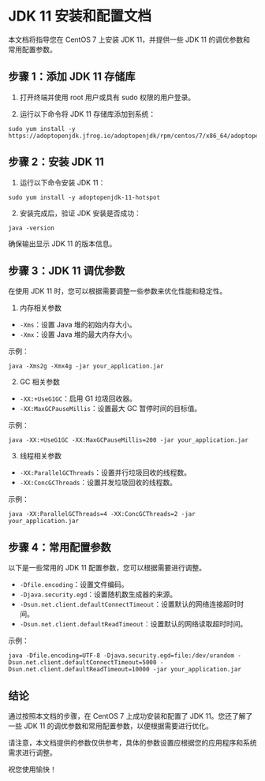 # JDK 11 安装和配置文档

本文档将指导您在 CentOS 7 上安装 JDK 11，并提供一些 JDK 11 的调优参数和常用配置参数。

## 步骤 1：添加 JDK 11 存储库

1. 打开终端并使用 root 用户或具有 sudo 权限的用户登录。

2. 运行以下命令将 JDK 11 存储库添加到系统：

```shell
sudo yum install -y https://adoptopenjdk.jfrog.io/adoptopenjdk/rpm/centos/7/x86_64/adoptopenjdk.repo
```

## 步骤 2：安装 JDK 11

1. 运行以下命令安装 JDK 11：

```shell
sudo yum install -y adoptopenjdk-11-hotspot
```

2. 安装完成后，验证 JDK 安装是否成功：

```shell
java -version
```

确保输出显示 JDK 11 的版本信息。

## 步骤 3：JDK 11 调优参数

在使用 JDK 11 时，您可以根据需要调整一些参数来优化性能和稳定性。

1. 内存相关参数

- `-Xms`：设置 Java 堆的初始内存大小。
- `-Xmx`：设置 Java 堆的最大内存大小。

示例：

```shell
java -Xms2g -Xmx4g -jar your_application.jar
```

2. GC 相关参数

- `-XX:+UseG1GC`：启用 G1 垃圾回收器。
- `-XX:MaxGCPauseMillis`：设置最大 GC 暂停时间的目标值。

示例：

```shell
java -XX:+UseG1GC -XX:MaxGCPauseMillis=200 -jar your_application.jar
```

3. 线程相关参数

- `-XX:ParallelGCThreads`：设置并行垃圾回收的线程数。
- `-XX:ConcGCThreads`：设置并发垃圾回收的线程数。

示例：

```shell
java -XX:ParallelGCThreads=4 -XX:ConcGCThreads=2 -jar your_application.jar
```

## 步骤 4：常用配置参数

以下是一些常用的 JDK 11 配置参数，您可以根据需要进行调整。

- `-Dfile.encoding`：设置文件编码。
- `-Djava.security.egd`：设置随机数生成器的来源。
- `-Dsun.net.client.defaultConnectTimeout`：设置默认的网络连接超时时间。
- `-Dsun.net.client.defaultReadTimeout`：设置默认的网络读取超时时间。

示例：

```shell
java -Dfile.encoding=UTF-8 -Djava.security.egd=file:/dev/urandom -Dsun.net.client.defaultConnectTimeout=5000 -Dsun.net.client.defaultReadTimeout=10000 -jar your_application.jar
```

## 结论

通过按照本文档的步骤，在 CentOS 7 上成功安装和配置了 JDK 11。您还了解了一些 JDK 11 的调优参数和常用配置参数，以便根据需要进行优化。

请注意，本文档提供的参数仅供参考，具体的参数设置应根据您的应用程序和系统需求进行调整。

祝您使用愉快！